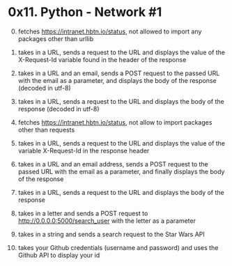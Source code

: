 # 0x11. Python - Network #1

0. fetches https://intranet.hbtn.io/status, not allowed to import any packages other than urllib

1. takes in a URL, sends a request to the URL and displays the value of the X-Request-Id variable found in the header of the response

2. takes in a URL and an email, sends a POST request to the passed URL with the email as a parameter, and displays the body of the response (decoded in utf-8)

3. takes in a URL, sends a request to the URL and displays the body of the response (decoded in utf-8)

4. fetches https://intranet.hbtn.io/status, not allow to import packages other than requests

5. takes in a URL, sends a request to the URL and displays the value of the variable X-Request-Id in the response header

6. takes in a URL and an email address, sends a POST request to the passed URL with the email as a parameter, and finally displays the body of the response

7. takes in a URL, sends a request to the URL and displays the body of the response

8. takes in a letter and sends a POST request to http://0.0.0.0:5000/search_user with the letter as a parameter

9. takes in a string and sends a search request to the Star Wars API

10. takes your Github credentials (username and password) and uses the Github API to display your id
